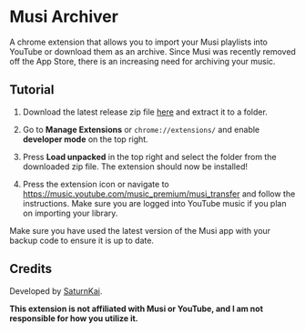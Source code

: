 # Musi Archiver

A chrome extension that allows you to import your Musi playlists into YouTube or download them as an archive. Since Musi was recently removed off the App Store, there is an increasing need for archiving your music.

## Tutorial

1. Download the latest release zip file [here](https://github.com/SaturnKai/MusiArchiver/releases) and extract it to a folder.

2. Go to **Manage Extensions** or `chrome://extensions/` and enable **developer mode** on the top right.

3. Press **Load unpacked** in the top right and select the folder from the downloaded zip file. The extension should now be installed!

4. Press the extension icon or navigate to https://music.youtube.com/music_premium/musi_transfer and follow the instructions. Make sure you are logged into YouTube music if you plan on importing your library.

Make sure you have used the latest version of the Musi app with your backup code to ensure it is up to date.

## Credits

Developed by [SaturnKai](https://saturnkai.dev/).

**This extension is not affiliated with Musi or YouTube, and I am not responsible for how you utilize it.**
